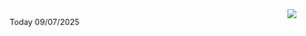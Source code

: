 <img align="right" src="https://media.giphy.com/media/M9gbBd9nbDrOTu1Mqx/giphy.gif">


Today 09/07/2025
